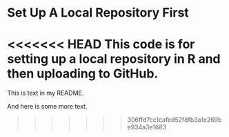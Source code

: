# Set Up A Local Repository First

<<<<<<< HEAD
This code is for setting up a local repository in R and then uploading to GitHub.
=======
This is text in my README.

And here is some more text.
>>>>>>> 306ffd7cc1cafed52f8fb3a1e269be934a3e1683
